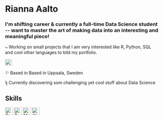 
# Rianna Aalto
### I'm shifting career & currently a full-time Data Science student -- want to master the art of making data into an interesting and meaningful piece!

⤷ Working on small projects that I am very interested like R, Python, SQL and cool other languages to bild my portfolio.

 <a aligh="left" href="https://www.linkedin.com/in/https://www.linkedin.com/in/riannaaalto/" target="_blank" rel="noreferrer noopener"><img src="https://raw.githubusercontent.com/0xShapeShifter/readme-md/master/public/images/socials/linkedin.svg" alt="LinkedIn" width="22" height="22" /></a>  

⚐ Based in Based in Uppsala, Sweden

ϟ Currently discovering som challenging yet cool stuff about Data Science



 ## Skills
   <a href="https://www.python.org" target="_blank" rel="noreferrer noopener"><img src="https://raw.githubusercontent.com/0xShapeShifter/readme-md/master/public/images/skills/core/python.svg" alt="Python" width="25" height="25" /></a> <a href="https://r-lang.com/what-is-r-language/" target="_blank" rel="noreferrer noopener"><img src="https://raw.githubusercontent.com/0xShapeShifter/readme-md/master/public/images/skills/core/r.svg" alt="R" width="25" height="25" /></a>   <a href="https://www.mysql.com" target="_blank" rel="noreferrer noopener"><img src="https://raw.githubusercontent.com/0xShapeShifter/readme-md/master/public/images/skills/backend/mysql.svg" alt="MySQL" width="25" height="25" /></a>  <a href="https://www.alchemy.com" target="_blank" rel="noreferrer noopener"><img src="https://raw.githubusercontent.com/0xShapeShifter/readme-md/master/public/images/skills/web3/alchemy.svg" alt="Alchemy" width="25" height="25" /></a>   
